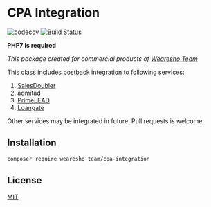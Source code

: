 # CPA Integration
[![codecov](https://codecov.io/gh/wearesho-team/cpa-integration/branch/master/graph/badge.svg)](https://codecov.io/gh/wearesho-team/cpa-integration)
[![Build Status](https://travis-ci.org/wearesho-team/cpa-integration.svg?branch=master)](https://travis-ci.org/wearesho-team/cpa-integration)


**PHP7 is required**

*This package created for commercial products of [Wearesho Team](https://wearesho.com)*

This class includes postback integration to following services:
1. [SalesDoubler](https://www.salesdoubler.com.ua)
2. [admitad](https://www.admitad.com/ru/)
3. [PrimeLEAD](http://primelead.com.ua)
4. [Loangate](http://loangate.com.ua)

Other services may be integrated in future. Pull requests is welcome.

## Installation
```bash
composer require wearesho-team/cpa-integration
```

## License
[MIT](./LICENSE)
